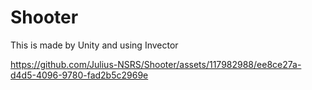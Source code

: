 # Shooter
This is made by Unity and using Invector


https://github.com/Julius-NSRS/Shooter/assets/117982988/ee8ce27a-d4d5-4096-9780-fad2b5c2969e

